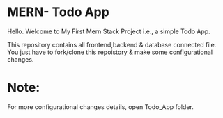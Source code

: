 # MERN- Todo App
Hello. Welcome to My First Mern Stack Project i.e., a simple Todo App.


This repository contains all frontend,backend & database connected file. You just have to fork/clone this repoistory & make some configurational changes.

# Note:
 For more configurational changes details, open Todo_App folder.

